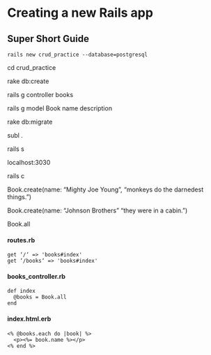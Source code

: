 # Creating a new Rails app

## Super Short Guide

`rails new crud_practice --database=postgresql`

cd crud_practice

rake db:create

rails g controller books

rails g model Book name description

rake db:migrate

subl .

rails s


localhost:3030

rails c

Book.create(name: “Mighty Joe Young”, “monkeys do the darnedest things.”)

Book.create(name: “Johnson Brothers” “they were in a cabin.”)

Book.all


#### routes.rb
```
get ‘/‘ => 'books#index'
get ‘/books‘ => 'books#index'
```

#### books_controller.rb
```
def index
  @books = Book.all
end
```

#### index.html.erb
```   
<% @books.each do |book| %>
  <p><%= book.name %></p>
<% end %>
```


